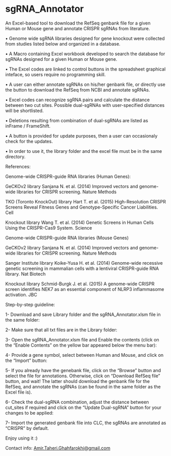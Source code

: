 # sgRNA_Annotator
An Excel-based tool to download the RefSeq genbank file for a given Human or Mouse gene and annotate CRISPR sgRNAs from literature. 

•	Genome wide sgRNA libraries designed for gene knockout were collected from studies listed below and organized in a database.

•	A Macro containing Excel workbook developed to search the database for sgRNAs designed for a given Human or Mouse gene.

•	The Excel codes are linked to control buttons in the spreadsheet graphical inteface, so users require no programming skill.

•	A user can either annotate sgRNAs on his/her genbank file, or directly use the button to download the RefSeq from NCBI and annotate sgRNAs.

•	Excel codes can recognize sgRNA pairs and calculate the distance between two cut sites. Possible dual-sgRNAs with user-specified distances will be shortlisted.

•	Deletions resulting from combination of dual-sgRNAs are listed as inFrame / FrameShift.

•	A button is provided for update purposes, then a user can occasionaly check for the updates.

•	In order to use it, the library folder and the excel file must be in the same directory.

References:

Genome-wide CRISPR-guide RNA libraries (Human Genes):

GeCKOv2 library
Sanjana N. et al. (2014) Improved vectors and genome-wide libraries for CRISPR screening. Nature Methods

TKO (Toronto KnockOut) library
Hart T. et al. (2015) High-Resolution CRISPR Screens Reveal Fitness Genes and Genotype-Specific Cancer Liabilities. Cell

Knockout library
Wang T. et al. (2014) Genetic Screens in Human Cells Using the CRISPR-Cas9 System. Science

Genome-wide CRISPR-guide RNA libraries (Mouse Genes)

GeCKOv2 library
Sanjana N. et al. (2014) Improved vectors and genome-wide libraries for CRISPR screening. Nature Methods

Sanger Institute library
Koike-Yusa H. et al. (2014) Genome-wide recessive genetic screening in mammalian cells with a lentiviral CRISPR-guide RNA library. Nat Biotech

Knockout library
Schmid-Burgk J. et al. (2015) A genome-wide CRISPR screen identifies NEK7 as an essential component of NLRP3 inflammasome activation. JBC

Step-by-step guideline:

1-	Download and save Library folder and the sgRNA_Annotator.xlsm file in the same folder:
 
2-	Make sure that all txt files are in the Library folder:
 
3-	Open the sgRNA_Annotator.xlsm file and Enable the contents (click on the “Enable Contents” on the yellow bar appeared below the menu bar):
 
4-	Provide a gene symbol, select between Human and Mouse, and click on the “Import” button:
 
5-	If you already have the genebank file, click on the “Browse” button and select the file for annotations. Otherwise, click on “Download RefSeq file” button, and wait! The latter should download the genbank file for the RefSeq, and annotate the sgRNAs (can be found in the same folder as the Excel file is).
 
6-	Check the dual-sgRNA combination, adjust the distance between cut_sites if required and click on the “Update Dual-sgRNA” button for your changes to be applied:
 
7-	Import the generated genbank file into CLC, the sgRNAs are annotated as “CRISPR” by default.
 
Enjoy using it :)

Contact info:
Amir.Taheri.Ghahfarokhi@gmail.com

